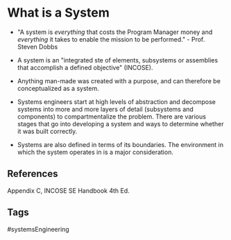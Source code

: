 # What is a System

* "A system is *everything* that costs the Program Manager money and *everything* it takes to enable the mission to be performed." - Prof. Steven Dobbs
* A system is an "integrated ste of elements, subsystems or assemblies that accomplish a defined objective" (INCOSE).

* Anything man-made was created with a purpose, and can therefore be conceptualized as a system.

* Systems engineers start at high levels of abstraction and decompose systems into more and more layers of detail (subsystems and components) to compartmentalize the problem. There are various stages that go into developing a system and ways to determine whether it was built correctly. 

* Systems are also defined in terms of its boundaries. The environment in which the system operates in is a major consideration.


## References
Appendix C, INCOSE SE Handbook 4th Ed.
## Tags
#systemsEngineering
